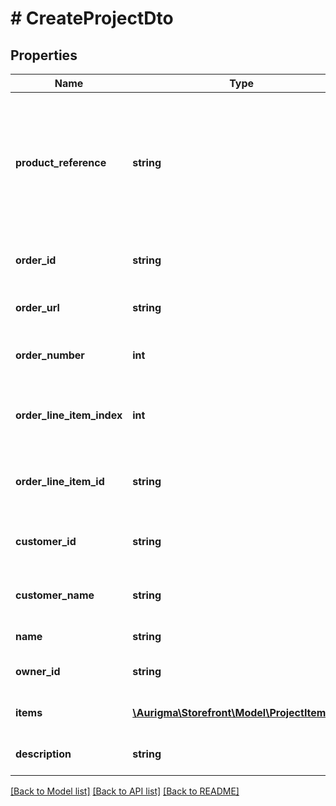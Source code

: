 # # CreateProjectDto

## Properties

Name | Type | Description | Notes
------------ | ------------- | ------------- | -------------
**product_reference** | **string** | Product reference (i.e external reference to Customer&#39;s Canvas product specification - main subject of this project) |
**order_id** | **string** | Order identifier in ecommerce system | [optional]
**order_url** | **string** | Order url in ecommerce system | [optional]
**order_number** | **int** | Order number in ecommerce system | [optional]
**order_line_item_index** | **int** | Line item index from ecommerce system order | [optional]
**order_line_item_id** | **string** | Line Item id from ecommerce system order | [optional]
**customer_id** | **string** | Customer identifier in ecommerce system | [optional]
**customer_name** | **string** | Customer name in ecommerce system | [optional]
**name** | **string** | Project name | [optional]
**owner_id** | **string** | Project owner identifier | [optional]
**items** | [**\Aurigma\Storefront\Model\ProjectItemDto[]**](ProjectItemDto.md) | List of project items | [optional]
**description** | **string** | Description of the project | [optional]

[[Back to Model list]](../../README.md#models) [[Back to API list]](../../README.md#endpoints) [[Back to README]](../../README.md)
